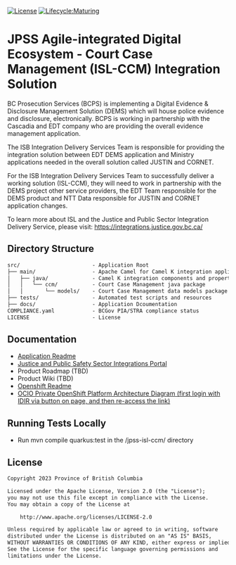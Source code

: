 [![License](https://img.shields.io/badge/License-Apache%202.0-blue.svg)](LICENSE) [![Lifecycle:Maturing](https://img.shields.io/badge/Lifecycle-Maturing-007EC6)](<Redirect-URL>)

# JPSS Agile-integrated Digital Ecosystem - Court Case Management (ISL-CCM) Integration Solution

BC Prosecution Services (BCPS) is implementing a Digital Evidence & Disclosure Management Solution (DEMS) which will house police evidence and disclosure, electronically. BCPS is working in partnership with the Cascadia and EDT company who are providing the overall evidence management application.

The ISB Integration Delivery Services Team is responsible for providing the integration solution between EDT DEMS application and Ministry applications needed in the overall solution called JUSTIN and CORNET.

For the ISB Integration Delivery Services Team to successfully deliver a working solution (ISL-CCM), they will need to work in partnership with the DEMS project other service providers, the EDT Team responsible for the DEMS product and NTT Data responsible for JUSTIN and CORNET application changes.

To learn more about ISL and the Justice and Public Sector Integration Delivery Service, please visit: https://integrations.justice.gov.bc.ca/


## Directory Structure

```txt
src/                       - Application Root
├── main/                  - Apache Camel for Camel K integration application
│   ├── java/              - Camel K integration components and property files
│   │   └── ccm/           - Court Case Management java package
│   │       └── models/    - Court Case Management data models package
├── tests/                 - Automated test scripts and resources
├── docs/                  - Application Dcoumentation
COMPLIANCE.yaml            - BCGov PIA/STRA compliance status
LICENSE                    - License
```

## Documentation

* [Application Readme](docs/app-README.md)
* [Justice and Public Safety Sector Integrations Portal](https://integrations.justice.gov.bc.ca/)
* Product Roadmap (TBD)
* Product Wiki (TBD)
* [Openshift Readme](openshift/README.md)
* [OCIO Private OpenShift Platform Architecture Diagram (first login with IDIR via button on page, and then re-access the link)](https://cloud.gov.bc.ca/private-cloud/platform-architecture-diagram/)


## Running Tests Locally
* Run mvn compile quarkus:test in the  /jpss-isl-ccm/ directory

## License

```txt
Copyright 2023 Province of British Columbia

Licensed under the Apache License, Version 2.0 (the "License");
you may not use this file except in compliance with the License.
You may obtain a copy of the License at

    http://www.apache.org/licenses/LICENSE-2.0

Unless required by applicable law or agreed to in writing, software
distributed under the License is distributed on an "AS IS" BASIS,
WITHOUT WARRANTIES OR CONDITIONS OF ANY KIND, either express or implied.
See the License for the specific language governing permissions and
limitations under the License.
```
